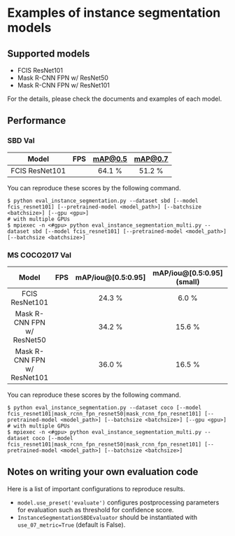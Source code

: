 # Examples of instance segmentation models

## Supported models

- FCIS ResNet101
- Mask R-CNN FPN w/ ResNet50
- Mask R-CNN FPN w/ ResNet101

For the details, please check the documents and examples of each model.

## Performance

### SBD Val 

| Model | FPS | mAP@0.5 | mAP@0.7 |
|:-:|:-:|:-:|:-:|
| FCIS ResNet101 | | 64.1 % | 51.2 % |

You can reproduce these scores by the following command.

```
$ python eval_instance_segmentation.py --dataset sbd [--model fcis_resnet101] [--pretrained-model <model_path>] [--batchsize <batchsize>] [--gpu <gpu>]
# with multiple GPUs
$ mpiexec -n <#gpu> python eval_instance_segmentation_multi.py --dataset sbd [--model fcis_resnet101] [--pretrained-model <model_path>] [--batchsize <batchsize>]
```

### MS COCO2017 Val

| Model | FPS | mAP/iou@[0.5:0.95] | mAP/iou@[0.5:0.95] \(small) | mAP/iou@[0.5:0.95] \(medium) | mAP/iou@[0.5:0.95] \(large) |
|:-:|:-:|:-:|:-:|:-:|:-:|
| FCIS ResNet101 | | 24.3 % | 6.0 % | 24.9 % | 42.8% |
| Mask R-CNN FPN w/ ResNet50 | | 34.2 % | 15.6 % | 36.9 % | 50.8% |
| Mask R-CNN FPN w/ ResNet101 | | 36.0 % | 16.5 % | 39.2 % | 53.8% |

You can reproduce these scores by the following command.

```
$ python eval_instance_segmentation.py --dataset coco [--model fcis_resnet101|mask_rcnn_fpn_resnet50|mask_rcnn_fpn_resnet101] [--pretrained-model <model_path>] [--batchsize <batchsize>] [--gpu <gpu>]
# with multiple GPUs
$ mpiexec -n <#gpu> python eval_instance_segmentation_multi.py --dataset coco [--model fcis_resnet101|mask_rcnn_fpn_resnet50|mask_rcnn_fpn_resnet101] [--pretrained-model <model_path>] [--batchsize <batchsize>]
```

## Notes on writing your own evaluation code

Here is a list of important configurations to reproduce results.

+ `model.use_preset('evaluate')` configures postprocessing parameters for evaluation such as threshold for confidence score.
+ `InstanceSegmentationSBDEvaluator` should be instantiated with `use_07_metric=True` (default is False).

